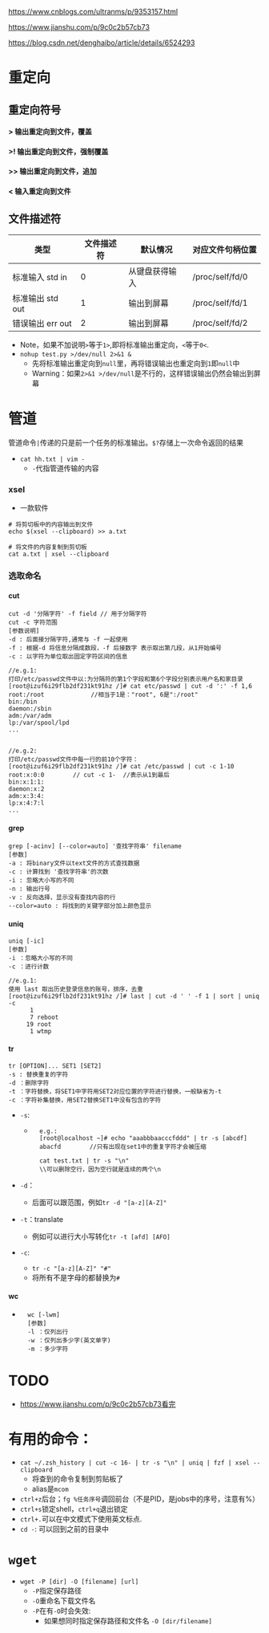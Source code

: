 https://www.cnblogs.com/ultranms/p/9353157.html

https://www.jianshu.com/p/9c0c2b57cb73

https://blog.csdn.net/denghaibo/article/details/6524293

# 重定向

## 重定向符号

#### >  输出重定向到文件，覆盖

#### >! 输出重定向到文件，强制覆盖

#### >> 输出重定向到文件，追加

#### <  输入重定向到文件

## 文件描述符

| 类型             | 文件描述符 | 默认情况       | 对应文件句柄位置 |
| ---------------- | ---------- | -------------- | ---------------- |
| 标准输入 std in  | 0          | 从键盘获得输入 | /proc/self/fd/0  |
| 标准输出 std out | 1          | 输出到屏幕     | /proc/self/fd/1  |
| 错误输出 err out | 2          | 输出到屏幕     | /proc/self/fd/2  |

- Note，如果不加说明`>`等于`1>`,即将标准输出重定向，`<`等于`0<`.
- `nohup test.py >/dev/null 2>&1 &`
    - 先将标准输出重定向到`null`里，再将错误输出也重定向到`1`即`null`中
    - Warning：如果`2>&1 >/dev/null`是不行的，这样错误输出仍然会输出到屏幕

# 管道

管道命令`|`传递的只是前一个任务的标准输出。`$?`存储上一次命令返回的结果



- `cat hh.txt | vim - `
    - `-`代指管道传输的内容

### xsel

- 一款软件

```
# 将剪切板中的内容输出到文件
echo $(xsel --clipboard) >> a.txt

# 将文件的内容复制到剪切板
cat a.txt | xsel --clipboard
```

### 选取命名

#### cut

```
cut -d '分隔字符' -f field // 用于分隔字符
cut -c 字符范围
[参数说明]
-d : 后面接分隔字符,通常与 -f 一起使用
-f : 根据-d 将信息分隔成数段，-f 后接数字 表示取出第几段，从1开始编号
-c : 以字符为单位取出固定字符区间的信息

//e.g.1:
打印/etc/passwd文件中以:为分隔符的第1个字段和第6个字段分别表示用户名和家目录
[root@izuf6i29flb2df231kt91hz /]# cat etc/passwd | cut -d ':' -f 1,6
root:/root             //相当于1是："root", 6是":/root"
bin:/bin
daemon:/sbin
adm:/var/adm
lp:/var/spool/lpd
...


//e.g.2:
打印/etc/passwd文件中每一行的前10个字符：
[root@izuf6i29flb2df231kt91hz /]# cat /etc/passwd | cut -c 1-10
root:x:0:0        // cut -c 1-  //表示从1到最后
bin:x:1:1:
daemon:x:2
adm:x:3:4:
lp:x:4:7:l
...
```

#### **grep**

```
grep [-acinv] [--color=auto] '查找字符串' filename
[参数]
-a : 将binary文件以text文件的方式查找数据
-c : 计算找到 '查找字符串'的次数
-i : 忽略大小写的不同
-n : 输出行号
-v : 反向选择，显示没有查找内容的行
--color=auto : 将找到的关键字部分加上颜色显示
```

#### **uniq**

```
uniq [-ic]
[参数]
-i ：忽略大小写的不同
-c ：进行计数

//e.g.1:
使用 last 取出历史登录信息的账号，排序，去重
[root@izuf6i29flb2df231kt91hz /]# last | cut -d ' ' -f 1 | sort | uniq -c
      1 
      7 reboot
     19 root
      1 wtmp
```

#### tr

```
tr [OPTION]... SET1 [SET2]
-s : 替换重复的字符
-d ：删除字符
-t ：字符替换，将SET1中字符用SET2对应位置的字符进行替换，一般缺省为-t
-c ：字符补集替换，用SET2替换SET1中没有包含的字符
```

- `-s`: 

    - ```
        e.g.: 
        [root@localhost ~]# echo "aaabbbaacccfddd" | tr -s [abcdf]
        abacfd        //只有出现在set1中的重复字符才会被压缩
        
        cat test.txt | tr -s "\n"
        \\可以删除空行，因为空行就是连续的两个\n
        ```

- `-d`：

    - 后面可以跟范围，例如`tr -d "[a-z][A-Z]"`

- `-t`：translate

    - 例如可以进行大小写转化`tr -t [afd] [AFO]`

- `-c`:

    - `tr -c "[a-z][A-Z]" "#"`
    - 将所有不是字母的都替换为`#`

#### **wc**

- ```
    wc [-lwm]
    [参数]
    -l ：仅列出行
    -w ：仅列出多少字(英文单字)
    -m ：多少字符
    ```

    

# TODO

- https://www.jianshu.com/p/9c0c2b57cb73看完

# 有用的命令：

- `cat ~/.zsh_history | cut -c 16- | tr -s "\n" | uniq | fzf | xsel --clipboard`
    - 将查到的命令复制到剪贴板了
    - alias是`mcom`
- `ctrl+z`后台；`fg %任务序号`调回前台（不是PID，是jobs中的序号，注意有%）
- `ctrl+s`锁定shell，`ctrl+q`退出锁定
- `ctrl+.`可以在中文模式下使用英文标点.
- `cd -`: 可以回到之前的目录中

# `wget`

- `wget -P [dir] -O [filename] [url]`
    - `-P`指定保存路径
    - `-O`重命名下载文件名
    - `-P`在有`-O`时会失效:
        - 如果想同时指定保存路径和文件名 `-O [dir/filename]`